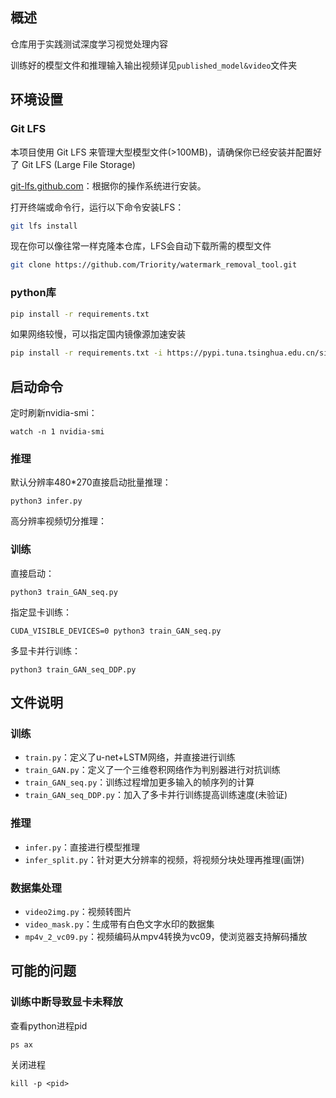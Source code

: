 ## 概述
仓库用于实践测试深度学习视觉处理内容

训练好的模型文件和推理输入输出视频详见`published_model&video`文件夹

## 环境设置
### Git LFS
本项目使用 Git LFS 来管理大型模型文件(>100MB)，请确保你已经安装并配置好了 Git LFS (Large File Storage)

[git-lfs.github.com](https://git-lfs.github.com)：根据你的操作系统进行安装。

打开终端或命令行，运行以下命令安装LFS：
```bash
git lfs install
```

现在你可以像往常一样克隆本仓库，LFS会自动下载所需的模型文件
```bash
git clone https://github.com/Triority/watermark_removal_tool.git
```


### python库
```bash
pip install -r requirements.txt
```
如果网络较慢，可以指定国内镜像源加速安装
```bash
pip install -r requirements.txt -i https://pypi.tuna.tsinghua.edu.cn/simple
```

## 启动命令
定时刷新nvidia-smi：
```
watch -n 1 nvidia-smi
```
### 推理
默认分辨率480*270直接启动批量推理：
```
python3 infer.py
```

高分辨率视频切分推理：


### 训练
直接启动：
```
python3 train_GAN_seq.py
```
指定显卡训练：
```
CUDA_VISIBLE_DEVICES=0 python3 train_GAN_seq.py
```
多显卡并行训练：
```
python3 train_GAN_seq_DDP.py
```

## 文件说明
### 训练
+ `train.py`：定义了u-net+LSTM网络，并直接进行训练
+ `train_GAN.py`：定义了一个三维卷积网络作为判别器进行对抗训练
+ `train_GAN_seq.py`：训练过程增加更多输入的帧序列的计算
+ `train_GAN_seq_DDP.py`：加入了多卡并行训练提高训练速度(未验证)
### 推理
+ `infer.py`：直接进行模型推理
+ `infer_split.py`：针对更大分辨率的视频，将视频分块处理再推理(画饼)
### 数据集处理
+ `video2img.py`：视频转图片
+ `video_mask.py`：生成带有白色文字水印的数据集
+ `mp4v_2_vc09.py`：视频编码从mpv4转换为vc09，使浏览器支持解码播放

## 可能的问题
### 训练中断导致显卡未释放
查看python进程pid
```
ps ax
```
关闭进程
```
kill -p <pid>
```
